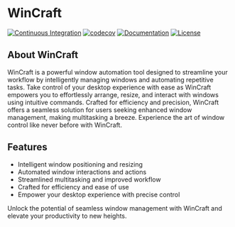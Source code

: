 # WinCraft

[![Continuous Integration](https://github.com/Onimuru/WinCraft/actions/workflows/continuous-integration.yml/badge.svg)](https://github.com/Onimuru/WinCraft/actions/workflows/continuous-integration.yml)
[![codecov](https://codecov.io/gh/Onimuru/WinCraft/branch/main/graph/badge.svg)](https://codecov.io/gh/Onimuru/WinCraft)
[![Documentation](https://svgshare.com/i/vaA.svg)](https://onimuru.github.io/WinCraft/)
[![License](https://camo.githubusercontent.com/890acbdcb87868b382af9a4b1fac507b9659d9bf/68747470733a2f2f696d672e736869656c64732e696f2f62616467652f6c6963656e73652d4d49542d626c75652e737667)](./LICENSE)

## About WinCraft

WinCraft is a powerful window automation tool designed to streamline your workflow by intelligently managing windows and automating repetitive tasks. Take control of your desktop experience with ease as WinCraft empowers you to effortlessly arrange, resize, and interact with windows using intuitive commands. Crafted for efficiency and precision, WinCraft offers a seamless solution for users seeking enhanced window management, making multitasking a breeze. Experience the art of window control like never before with WinCraft.

## Features

 - Intelligent window positioning and resizing
 - Automated window interactions and actions
 - Streamlined multitasking and improved workflow
 - Crafted for efficiency and ease of use
 - Empower your desktop experience with precise control

Unlock the potential of seamless window management with WinCraft and elevate your productivity to new heights.
